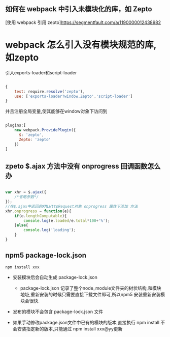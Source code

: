 ## 如何在 webpack 中引入未模块化的库，如 Zepto


[使用 webpack 引用 zepto]https://segmentfault.com/a/1190000012438982


# webpack 怎么引入没有模块规范的库,如zepto

引入exports-loader和script-loader

```javascript

{
    test: require.resolve('zepto'),
    use: ['exports-loader?window.Zepto','script-loader']
}


```

并且注册全局变量,使其能够在window对象下访问到

``` javascript

plugins:[
    new webpack.ProvidePlugin({
      $: 'zepto',
      Zepto: 'zepto'
    })
]

```

## zpeto $.ajax 方法中没有 onprogress 回调函数怎么办

```javascript

var xhr = $.ajax({
    /*省略参数*/
});
//在$.ajax中返回的XMLHttpRequest对象 onprogress 属性下添加 方法
xhr.onprogress = function(e){
    if(e.lengthComputable){
        console.log(e.loaded/e.total*100+'%');
    }else{
        console.log('loading');
    }
}

``` 

## npm5 package-lock.json

```
npm install xxx
```

* 安装模块后会自动生成 package-lock.json

  * package-lock.json 记录了整个node_module文件夹的树状结构,和模块地址,重新安装的时候只需要直接下载文件即可,所以npm5 安装重新安装模块会很快.

* 发布的模块不会包含 package-lock.json 文件

* 如果手动修改package.json文件中已有的模块的版本,直接执行 npm install 不会安装指定新的版本,只能通过 npm install xxx@yy更新

